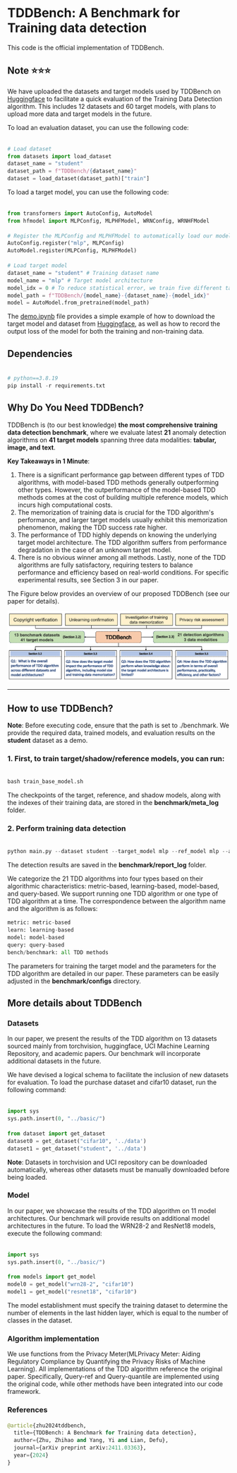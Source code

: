 # TDDBench: A Benchmark for Training data detection

This code is the official implementation of TDDBench.

## Note ⭐⭐⭐

We have uploaded the datasets and target models used by TDDBench on [Huggingface](https://huggingface.co/TDDBench) to facilitate a quick evaluation of the Training Data Detection algorithm. This includes 12 datasets and 60 target models, with plans to upload more data and target models in the future.

To load an evaluation dataset, you can use the following code:
```python

# Load dataset
from datasets import load_dataset
dataset_name = "student"
dataset_path = f"TDDBench/{dataset_name}"
dataset = load_dataset(dataset_path)["train"]
```

To load a target model, you can use the following code:
```python

from transformers import AutoConfig, AutoModel
from hfmodel import MLPConfig, MLPHFModel, WRNConfig, WRNHFModel

# Register the MLPConfig and MLPHFModel to automatically load our model architecture.
AutoConfig.register("mlp", MLPConfig)
AutoModel.register(MLPConfig, MLPHFModel)

# Load target model
dataset_name = "student" # Training dataset name
model_name = "mlp" # Target model architecture
model_idx = 0 # To reduce statistical error, we train five different target models for each model architecture and training dataset.
model_path = f"TDDBench/{model_name}-{dataset_name}-{model_idx}"
model = AutoModel.from_pretrained(model_path)
```

The [demo.ipynb](demo.ipynb) file provides a simple example of how to download the target model and dataset from [Huggingface](https://huggingface.co/TDDBench), as well as how to record the output loss of the model for both the training and non-training data.

## Dependencies

```python

# python==3.8.19
pip install -r requirements.txt
```

## Why Do You Need TDDBench?

TDDBench is (to our best knowledge) **the most comprehensive training data detection benchmark**, where we evaluate latest **21** anomaly detection algorithms on **41 target models** spanning three data modalities: **tabular, image, and text**.

**Key Takeaways in 1 Minute**:

1. There is a significant performance gap between different types of TDD algorithms, with model-based TDD methods generally outperforming other types. However, the outperformance of the model-based TDD methods comes at the cost of building multiple reference models, which incurs high computational costs.
2. The memorization of training data is crucial for the TDD algorithm's performance, and larger target models usually exhibit this memorization phenomenon, making the TDD success rate higher.
3. The performance of TDD highly depends on knowing the underlying target model architecture. The TDD algorithm suffers from performance degradation in the case of an unknown target model.
4. There is no obvious winner among all methods. Lastly, none of the TDD algorithms are fully satisfactory, requiring testers to balance performance and efficiency based on real-world conditions. For specific experimental results, see Section 3 in our paper.

The Figure below provides an overview of our proposed TDDBench (see our paper for details).

![TDDBench](fig/TDDBench-v2.jpg)

---

## How to use TDDBench?

**Note**:  Before executing code, ensure that the path is set to ./benchmark. We provide the required data, trained models, and evaluation results on the **student** dataset as a demo.

### 1. First, to train target/shadow/reference models, you can run:

```python

bash train_base_model.sh
```

The checkpoints of the target, reference, and shadow models, along with the indexes of their training data, are stored in the **benchmark/meta_log** folder.

### 2. Perform training data detection

```python

python main.py --dataset student --target_model mlp --ref_model mlp --algs bench
```

The detection results are saved in the **benchmark/report_log** folder.

We categorize the 21 TDD algorithms into four types based on their algorithmic characteristics: metric-based, learning-based, model-based, and query-based. We support running one TDD algorithm or one type of TDD algorithm at a time. The correspondence between the algorithm name and the algorithm is as follows:

```python
metric: metric-based
learn: learning-based
model: model-based
query: query-based
bench/benchmark: all TDD methods
```

The parameters for training the target model and the parameters for the TDD algorithm are detailed in our paper. These parameters can be easily adjusted in the **benchmark/configs** directory.

## More details about TDDBench

### Datasets

In our paper, we present the results of the TDD algorithm on 13 datasets sourced mainly from torchvision, huggingface, UCI Machine Learning Repository, and academic papers. Our benchmark will incorporate additional datasets in the future.

We have devised a logical schema to facilitate the inclusion of new datasets for evaluation. To load the purchase dataset and cifar10 dataset, run the following command:

```python

import sys
sys.path.insert(0, "../basic/")

from dataset import get_dataset
dataset0 = get_dataset("cifar10", '../data')
dataset1 = get_dataset("student", '../data')
```

**Note**: Datasets in torchvision and UCI repository can be downloaded automatically, whereas other datasets must be manually downloaded before being loaded.

### Model

In our paper, we showcase the results of the TDD algorithm on 11 model architectures. Our benchmark will provide results on additional model architectures in the future. To load the WRN28-2 and ResNet18 models, execute the following command:

```python

import sys
sys.path.insert(0, "../basic/")

from models import get_model
model0 = get_model("wrn28-2", "cifar10")
model1 = get_model("resnet18", "cifar10")
```

The model establishment must specify the training dataset to determine the number of elements in the last hidden layer, which is equal to the number of classes in the dataset.

### Algorithm implementation

We use functions from the Privacy Meter(MLPrivacy Meter: Aiding Regulatory Compliance by Quantifying the Privacy Risks of Machine Learning). All implementations of the TDD algorithm reference the original paper. Specifically, Query-ref and Query-quantile are implemented using the original code, while other methods have been integrated into our code framework.

### References

```python
@article{zhu2024tddbench,
  title={TDDBench: A Benchmark for Training data detection},
  author={Zhu, Zhihao and Yang, Yi and Lian, Defu},
  journal={arXiv preprint arXiv:2411.03363},
  year={2024}
}
```
